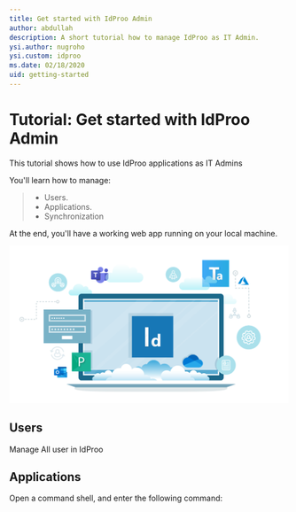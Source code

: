 ```yaml
---
title: Get started with IdProo Admin
author: abdullah
description: A short tutorial how to manage IdProo as IT Admin. 
ysi.author: nugroho
ysi.custom: idproo
ms.date: 02/18/2020
uid: getting-started
---
```

# Tutorial: Get started with IdProo Admin

This tutorial shows how to use IdProo applications as IT Admins

You'll learn how to manage:
 
> * Users.
> * Applications.
> * Synchronization 

At the end, you'll have a working web app running on your local machine.

![Web app idproo page](_static/idproo.svg?sanitize=true)

## Users
Manage All user in IdProo

## Applications
Open a command shell, and enter the following command:
